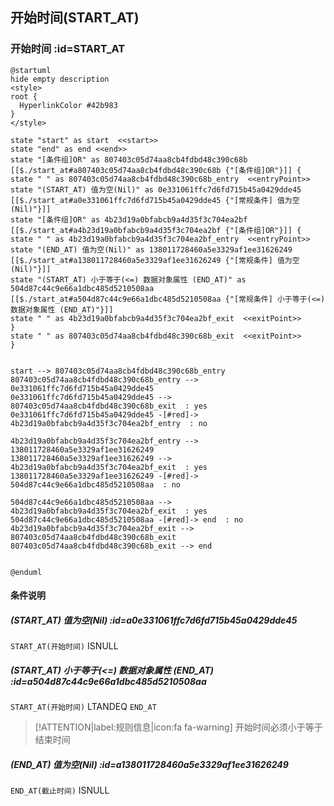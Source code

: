 ## 开始时间(START_AT) <!-- {docsify-ignore-all} -->

   

### 开始时间 :id=START_AT

```plantuml
@startuml
hide empty description
<style>
root {
  HyperlinkColor #42b983
}
</style>

state "start" as start  <<start>>
state "end" as end <<end>>
state "[条件组]OR" as 807403c05d74aa8cb4fdbd48c390c68b [[$./start_at#a807403c05d74aa8cb4fdbd48c390c68b {"[条件组]OR"}]] {
state " " as 807403c05d74aa8cb4fdbd48c390c68b_entry  <<entryPoint>>
state "(START_AT) 值为空(Nil)" as 0e331061ffc7d6fd715b45a0429dde45 [[$./start_at#a0e331061ffc7d6fd715b45a0429dde45 {"[常规条件] 值为空(Nil)"}]]
state "[条件组]OR" as 4b23d19a0bfabcb9a4d35f3c704ea2bf [[$./start_at#a4b23d19a0bfabcb9a4d35f3c704ea2bf {"[条件组]OR"}]] {
state " " as 4b23d19a0bfabcb9a4d35f3c704ea2bf_entry  <<entryPoint>>
state "(END_AT) 值为空(Nil)" as 138011728460a5e3329af1ee31626249 [[$./start_at#a138011728460a5e3329af1ee31626249 {"[常规条件] 值为空(Nil)"}]]
state "(START_AT) 小于等于(<=) 数据对象属性 (END_AT)" as 504d87c44c9e66a1dbc485d5210508aa [[$./start_at#a504d87c44c9e66a1dbc485d5210508aa {"[常规条件] 小于等于(<=) 数据对象属性 (END_AT)"}]]
state " " as 4b23d19a0bfabcb9a4d35f3c704ea2bf_exit  <<exitPoint>>
}
state " " as 807403c05d74aa8cb4fdbd48c390c68b_exit  <<exitPoint>>
}


start --> 807403c05d74aa8cb4fdbd48c390c68b_entry 
807403c05d74aa8cb4fdbd48c390c68b_entry --> 0e331061ffc7d6fd715b45a0429dde45 
0e331061ffc7d6fd715b45a0429dde45 --> 807403c05d74aa8cb4fdbd48c390c68b_exit  : yes
0e331061ffc7d6fd715b45a0429dde45 -[#red]-> 4b23d19a0bfabcb9a4d35f3c704ea2bf_entry  : no

4b23d19a0bfabcb9a4d35f3c704ea2bf_entry --> 138011728460a5e3329af1ee31626249 
138011728460a5e3329af1ee31626249 --> 4b23d19a0bfabcb9a4d35f3c704ea2bf_exit  : yes
138011728460a5e3329af1ee31626249 -[#red]-> 504d87c44c9e66a1dbc485d5210508aa  : no

504d87c44c9e66a1dbc485d5210508aa --> 4b23d19a0bfabcb9a4d35f3c704ea2bf_exit  : yes
504d87c44c9e66a1dbc485d5210508aa -[#red]-> end  : no
4b23d19a0bfabcb9a4d35f3c704ea2bf_exit --> 807403c05d74aa8cb4fdbd48c390c68b_exit 
807403c05d74aa8cb4fdbd48c390c68b_exit --> end 


@enduml
```

#### 条件说明

##### (START_AT) 值为空(Nil) :id=a0e331061ffc7d6fd715b45a0429dde45



`START_AT(开始时间)` ISNULL 

##### (START_AT) 小于等于(<=) 数据对象属性 (END_AT) :id=a504d87c44c9e66a1dbc485d5210508aa



`START_AT(开始时间)` LTANDEQ  `END_AT`

> [!ATTENTION|label:规则信息|icon:fa fa-warning]
> 开始时间必须小于等于结束时间


##### (END_AT) 值为空(Nil) :id=a138011728460a5e3329af1ee31626249



`END_AT(截止时间)` ISNULL 







